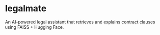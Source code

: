 # legalmate
An AI-powered legal assistant that retrieves and explains contract clauses using FAISS + Hugging Face.
